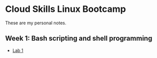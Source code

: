 # Cloud Skills Linux Bootcamp
These are my personal notes.

## Week 1: Bash scripting and shell programming

- [Lab 1](Week1/lab1.md)
